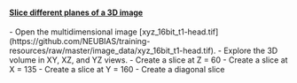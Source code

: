 <h4 id="2d"><a href="#2d"> Slice different planes of a 3D image </a></h4>
- Open the multidimensional image [xyz_16bit_t1-head.tif](https://github.com/NEUBIAS/training-resources/raw/master/image_data/xyz_16bit_t1-head.tif).
- Explore the 3D volume in XY, XZ, and YZ views.
- Create a slice at Z = 60
- Create a slice at X = 135
- Create a slice at Y = 160
- Create a diagonal slice 
